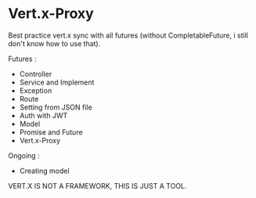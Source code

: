 # Vert.x-Proxy
Best practice vert.x sync with all futures (without CompletableFuture, i still don't know how to use that).

Futures :
- Controller
- Service and Implement
- Exception
- Route
- Setting from JSON file
- Auth with JWT
- Model
- Promise and Future
- Vert.x-Proxy

Ongoing :
- Creating model

VERT.X IS NOT A FRAMEWORK, THIS IS JUST A TOOL.
